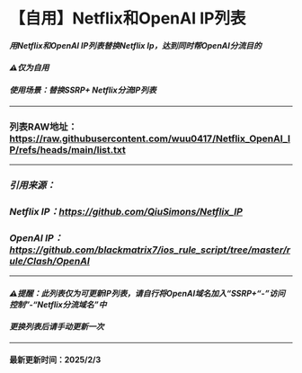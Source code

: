 # 【自用】Netflix和OpenAI IP列表

#### *用Netflix和OpenAI IP列表替换Netflix Ip，达到同时帮OpenAI分流目的*

#### *⚠️仅为自用*

#### *使用场景：替换SSRP+ Netflix分流IP列表*

---

### 列表RAW地址： https://raw.githubusercontent.com/wuu0417/Netflix_OpenAI_IP/refs/heads/main/list.txt

---

### *引用来源：*

### *Netflix IP：https://github.com/QiuSimons/Netflix_IP*

### *OpenAI IP： https://github.com/blackmatrix7/ios_rule_script/tree/master/rule/Clash/OpenAI*

---

#### *⚠️提醒：此列表仅为可更新IP列表，请自行将OpenAI域名加入“SSRP+“-”访问控制”-“Netflix分流域名”中*

#### *更换列表后请手动更新一次*

---

#### 最新更新时间：2025/2/3
